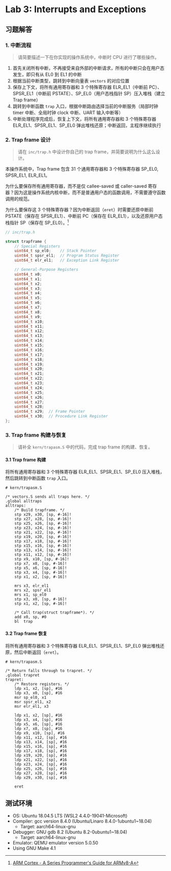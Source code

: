 # Lab 3: Interrupts and Exceptions

## 习题解答

### 1. 中断流程

> 请简要描述一下在你实现的操作系统中，中断时 CPU 进行了哪些操作。

1. 首先关闭所有中断，不再接受来自外部的中断请求，所有的中断只会在用户态发生，即只有从 EL0 到 EL1 的中断
2. 根据当前中断类型，跳转到中断向量表 `vectors` 的对应位置
3. 保存上下文，将所有通用寄存器和 3 个特殊寄存器 ELR_EL1（中断前 PC）、SPSR_EL1（中断前 PSTATE）、SP_EL0（用户态栈指针 SP）压入堆栈（建立 Trap frame）
4. 跳转到中断函数 `trap` 入口，根据中断路由选择当前的中断服务（局部时钟 timer 中断、全局时钟 clock 中断、UART 输入中断等）
5. 中断处理程序完成后，恢复上下文，将所有通用寄存器和 3 个特殊寄存器 ELR_EL1、SPSR_EL1、SP_EL0 弹出堆栈还原；中断返回，主程序继续执行

### 2. Trap frame 设计

> 请在 `inc/trap.h` 中设计你自己的 trap frame，并简要说明为什么这么设计。

本操作系统中，Trap frame 包含 31 个通用寄存器和 3 个特殊寄存器 SP_EL0, SPSR_EL1, ELR_EL1。

为什么要保存所有通用寄存器，而不是仅 callee-saved 或 caller-saved 寄存器？因为这是操作系统内核中断，而不是普通用户态的函数调用，不需要遵守函数调用的规范。

为什么要保存这 3 个特殊寄存器？因为中断返回（`eret`）时需要还原中断前 PSTATE（保存在 SPSR_EL1）、中断前 PC（保存在 ELR_EL1），以及还原用户态栈指针 SP（保存在 SP_EL0）。[^1]

```c {.line-number}
// inc/trap.h

struct trapframe {
    // Special Registers
    uint64_t sp_el0;    // Stack Pointer
    uint64_t spsr_el1;  // Program Status Register
    uint64_t elr_el1;   // Exception Link Register

    // General-Purpose Registers
    uint64_t x0;
    uint64_t x1;
    uint64_t x2;
    uint64_t x3;
    uint64_t x4;
    uint64_t x5;
    uint64_t x6;
    uint64_t x7;
    uint64_t x8;
    uint64_t x9;
    uint64_t x10;
    uint64_t x11;
    uint64_t x12;
    uint64_t x13;
    uint64_t x14;
    uint64_t x15;
    uint64_t x16;
    uint64_t x17;
    uint64_t x18;
    uint64_t x19;
    uint64_t x20;
    uint64_t x21;
    uint64_t x22;
    uint64_t x23;
    uint64_t x24;
    uint64_t x25;
    uint64_t x26;
    uint64_t x27;
    uint64_t x28;
    uint64_t x29;  // Frame Pointer
    uint64_t x30;  // Procedure Link Register
};
```

### 3. Trap frame 构建与恢复

> 请补全 `kern/trapasm.S` 中的代码，完成 trap frame 的构建、恢复。

#### 3.1 Trap frame 构建

将所有通用寄存器和 3 个特殊寄存器 ELR_EL1、SPSR_EL1、SP_EL0 压入堆栈，然后跳转到中断函数 `trap` 入口。

```assembly {.line-number}
# kern/trapasm.S

/* vectors.S sends all traps here. */
.global alltraps
alltraps:
    /* Build trapframe. */
    stp x29, x30, [sp, #-16]!
    stp x27, x28, [sp, #-16]!
    stp x25, x26, [sp, #-16]!
    stp x23, x24, [sp, #-16]!
    stp x21, x22, [sp, #-16]!
    stp x19, x20, [sp, #-16]!
    stp x17, x18, [sp, #-16]!
    stp x15, x16, [sp, #-16]!
    stp x13, x14, [sp, #-16]!
    stp x11, x12, [sp, #-16]!
    stp x9, x10, [sp, #-16]!
    stp x7, x8, [sp, #-16]!
    stp x5, x6, [sp, #-16]!
    stp x3, x4, [sp, #-16]!
    stp x1, x2, [sp, #-16]!

    mrs x3, elr_el1
    mrs x2, spsr_el1
    mrs x1, sp_el0
    stp x3, x0, [sp, #-16]!
    stp x1, x2, [sp, #-16]!

    /* Call trap(struct trapframe*). */
    add x0, sp, #0
    bl  trap
```

#### 3.2 Trap frame 恢复

将所有通用寄存器和 3 个特殊寄存器 ELR_EL1、SPSR_EL1、SP_EL0 弹出堆栈还原，然后中断返回（`eret`）。

```assembly {.line-number}
# kern/trapasm.S

/* Return falls through to trapret. */
.global trapret
trapret:
    /* Restore registers. */
    ldp x1, x2, [sp], #16
    ldp x3, x0, [sp], #16
    msr sp_el0, x1
    msr spsr_el1, x2
    msr elr_el1, x3

    ldp x1, x2, [sp], #16
    ldp x3, x4, [sp], #16
    ldp x5, x6, [sp], #16
    ldp x7, x8, [sp], #16
    ldp x9, x10, [sp], #16
    ldp x11, x12, [sp], #16
    ldp x13, x14, [sp], #16
    ldp x15, x16, [sp], #16
    ldp x17, x18, [sp], #16
    ldp x19, x20, [sp], #16
    ldp x21, x22, [sp], #16
    ldp x23, x24, [sp], #16
    ldp x25, x26, [sp], #16
    ldp x27, x28, [sp], #16
    ldp x29, x30, [sp], #16

    eret
```

## 测试环境

- OS: Ubuntu 18.04.5 LTS (WSL2 4.4.0-19041-Microsoft)
- Compiler: gcc version 8.4.0 (Ubuntu/Linaro 8.4.0-1ubuntu1~18.04)
  - Target: aarch64-linux-gnu
- Debugger: GNU gdb 8.2 (Ubuntu 8.2-0ubuntu1~18.04)
  - Target: aarch64-linux-gnu
- Emulator: QEMU emulator version 5.0.50
- Using GNU Make 4.1

[^1]: [ARM Cortex - A Series Programmer's Guide for ARMv8-A](https://cs140e.sergio.bz/docs/ARMv8-A-Programmer-Guide.pdf)
